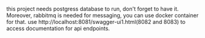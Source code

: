 this project needs postgress database to run, don't forget to have it. Moreover, rabbitmq is needed for messaging, you can use docker container for that.
use http://localhost:8081/swagger-ui1.html(8082 and 8083) to access documentation for api endpoints.
